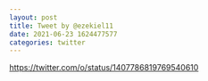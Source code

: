 ```yaml
--- 
layout: post 
title: Tweet by @ezekiel11 
date: 2021-06-23 1624477577 
categories: twitter 
--- 
```

https://twitter.com/o/status/1407786819769540610
